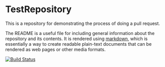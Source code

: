 #  TestRepository

This is a repository for demonstrating the process of doing a pull request.

The README is a useful file for including general information about the repository and its contents.
It is rendered using [markdown](https://daringfireball.net/projects/markdown/), which is essentially a way to create readable plain-text documents that can be rendered as web pages or other media formats.


[![Build Status](https://travis-ci.com/Navyasree-068/travis_ci.svg?branch=master)](https://travis-ci.com/Navyasree-068/travis_ci)



